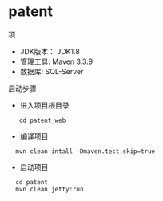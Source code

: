 # patent

项
 - JDK版本： JDK1.8
 - 管理工具: Maven 3.3.9
 - 数据库: SQL-Server
 
 启动步骤
 - 进入项目根目录 
 ```
    cd patent_web
 ``` 
  - 编译项目 
  ```
    mvn clean intall -Dmaven.test.skip=true
  ``` 
  - 启动项目 
  ```
    cd patent
    mvn clean jetty:run
  ``` 
  



